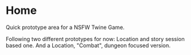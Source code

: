 # Home

Quick prototype area for a NSFW Twine Game.

Following two different prototypes for now:
Location and story session based one.
And a Location, "Combat", dungeon focused version.
